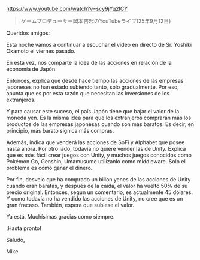 https://www.youtube.com/watch?v=scy9jYq2ICY

> ゲームプロデューサー岡本吉起のYouTubeライブ(25年9月12日) 

Queridos amigos:

Esta noche vamos a continuar a escuchar el vídeo en directo de Sr. Yoshiki Okamoto el viernes pasado.

En esta vez, nos comparte la idea de las acciones en relación de la economía de Japón.

Entonces, explica que desde hace tiempo las acciones de las empresas japoneses no han estado subiendo tanto, solo gradualmente. Por eso, apunta que es por esta razón que necesitan las inversiones de los extranjeros.

Y para causar este suceso, el país Japón tiene que bajar el valor de la moneda yen. Es la misma idea para que los extranjeros comprarán más los productos de las empresas japonesas cuando son más baratos. Es decir, en principio, más barato signica más compras.

Además, indica que venderá las acciones de SoFi y Alphabet que posee hasta ahora. Por otro lado, todavía no quiere vender las de Unity. Explica que es más fácil crear juegos con Unity, y muchos juegos conocidos como Pokémon Go, Genshin, Umamusume utilizanlo como middleware. Solo el problema es cómo ganar el dinero. 

Por fin, desvelo que ha comprado un billon yenes de las acciones de Unity cuando eran baratas, y después de la caida, el valor ha vuelto 50% de su precio original. Entonces, según un comentario, es actualmente 45 dólares. Y como todavía no ha vendido las acciones de Unity, no cree que es un gran fracaso. También, espera que subiese el valor.

Ya está. Muchísimas gracias como siempre.

¡Hasta pronto!

Saludo,

Mike
